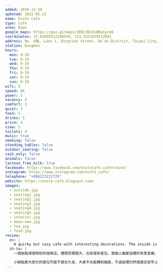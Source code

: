 ```yaml
---
added: 2020-12-19
updated: 2022-05-23
name: Ecole Cafe
type: Cafe
area: Daan
google_maps: https://goo.gl/maps/UB9c3DcExBNuCpce6
coordinates: 25.02895512240559, 121.5321639513991
address: No. 6號, Lane 1, Qingtian Street, Da’an District, Taipei City, Taiwan 106
station: Dongmen
hours:
  mon: 9-19
  tue: 9-19
  wed: 9-18
  thu: 9-19
  fri: 9-19
  sat: 9-19
  sun: 9-19
wifi: 5
speed: 86
power: 3
vacancy: 4
comfort: 3
quiet: 3
food: 5
drinks: 5
price: 4
view: 5
toilets: 4
music: true
smoking: false
standing_tables: false
outdoor_seating: false
cash_only: false
animals: false
lactose_free_milk: true
facebook: https://www.facebook.com/ecolecafe.cafetrouve/
instagram: https://www.instagram.com/ecole_cafe/
telephone: "+886223222725"
website: https://ecole-cafe.blogspot.com/
images:
  - outside.jpg
  - seating1.jpg
  - seating2.jpg
  - seating3.jpg
  - seating4.jpg
  - seating5.jpg
  - interior.jpg
  - menu-new.jpg
  - tea.jpg
  - food.jpg
review:
  en: |
    A quirky but cozy cafe with interesting decorations. The inside is quite large with plenty of seating options. I especially like the music selection, which was a mix of soft low-fi, piano, jazz, and instrumental music. The WiFi is great, the food/drinks options are really good (you can have a proper meal here), and the staff was very friendly. There are some drawbacks though. Most of the seats are hard and not very comfortable for extended stays, and some of the larger tables are lacking access to power outlets. In any case, it's nice to spend time here in the morning when it's very quiet, it got a little busy during lunch time though.
  zh-tw: |
    一個妝點得很特別的咖啡店，裡頭空間很大，也有很多座位。我個人偏愛這裡的背景音樂，換搭著soft low-if、鋼琴、爵士以及其他伴奏。 WiFi很棒，食物也很好（你可以在這裡享用正餐），店員非常和善。

    小缺點是大部分的座位可能不適合久坐，大桌不太能搆到插座，不過這裡仍然很適合從早上待到中午，通常很安靜，直到午後才會熱鬧起來。
---
```

